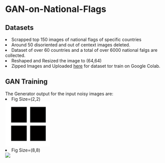 # GAN-on-National-Flags

<h2>Datasets</h2>
<li>Scrapped top 150 images of national flags of specific countries</li>
<li>Around 50 disoriented and out of centext images deleted.</li>
<li>Dataset of over 60 countries and a total of over 6000 national falgs are collected.</li>
<li>Reshaped and Resized the image to (64,64)</li>
<li>Zipped Images and Uploaded <a href="https://drive.google.com/file/d/1r-z3a5EKvFMFGZgM2RGhAcoJl1iBpazc/view?usp=sharing">here</a> for dataset tor train on Google Colab.</li>


<h2>GAN Training</h2>
The Generator output for the input noisy images are:
<li>Fig Size=(2,2)<br><img src="./GIFS/preTest.gif"></li>
<li>Fig Size=(8,8)<br><img src="./GIFS/gifff.gif"></li>


